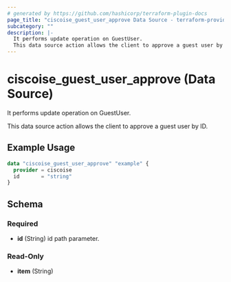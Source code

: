 ```yaml
---
# generated by https://github.com/hashicorp/terraform-plugin-docs
page_title: "ciscoise_guest_user_approve Data Source - terraform-provider-ciscoise"
subcategory: ""
description: |-
  It performs update operation on GuestUser.
  This data source action allows the client to approve a guest user by ID.
---
```


# ciscoise_guest_user_approve (Data Source)

It performs update operation on GuestUser.

This data source action allows the client to approve a guest user by ID.

## Example Usage

```terraform
data "ciscoise_guest_user_approve" "example" {
  provider = ciscoise
  id       = "string"
}
```

<!-- schema generated by tfplugindocs -->
## Schema

### Required

- **id** (String) id path parameter.

### Read-Only

- **item** (String)


